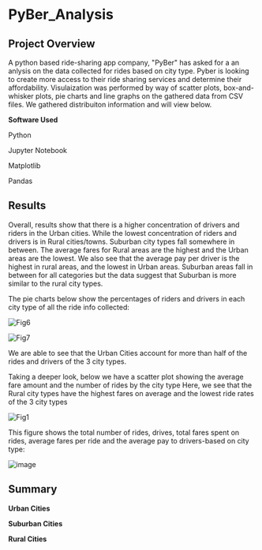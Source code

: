 # PyBer_Analysis #

## **Project Overview** ##

A python based ride-sharing app company, "PyBer" has asked for a an anlysis on the data collected for rides based on city type. Pyber is looking to create more access to their ride sharing services and determine their affordability. Visulaization was performed by way of scatter plots, box-and-whisker plots, pie charts and line graphs on the gathered data from CSV files. We gathered distribuiton information and will view below. 


**Software Used**

Python

Jupyter Notebook

Matplotlib

Pandas

## **Results** ##

Overall, results show that there is a higher concentration of drivers and riders in the Urban cities. While the lowest concentration of riders and drivers is in Rural cities/towns. Suburban city types fall somewhere in between. The average fares for Rural areas are the highest and the Urban areas are the lowest. We also see that the average pay per driver is the highest in rural areas, and the lowest in Urban areas. Suburban areas fall in between for all categories but the data suggest that Suburban is more similar to the rural city types.



The pie charts below show the percentages of riders and drivers in each city type of all the ride info collected:

![Fig6](https://user-images.githubusercontent.com/99927324/164956609-5bfda461-dbb4-443b-adff-59c5485fa7b2.png)

![Fig7](https://user-images.githubusercontent.com/99927324/164956612-04d20a0f-f0a6-4c05-977b-f4822fc7fee8.png)

We are  able to see that the Urban Cities account for more than half of the rides and drivers of the 3 city types. 

Taking a deeper look, below we have a scatter plot showing the average fare amount and the number of rides by the city type
Here, we see that the Rural city types have the highest fares on average and the lowest ride rates of the 3 city types

![Fig1](https://user-images.githubusercontent.com/99927324/164956666-d16547e6-9bd0-4d24-9ea1-93f7e18def8d.png)




This figure shows the total number of rides, drives, total fares spent on rides, average fares per ride and the average pay to drivers-based on city type:

![image](https://user-images.githubusercontent.com/99927324/164956780-dcfdaf85-280a-48a1-a497-cad6b0a68c1f.png)





## **Summary** ##

**Urban Cities**

**Suburban Cities**

**Rural Cities**

